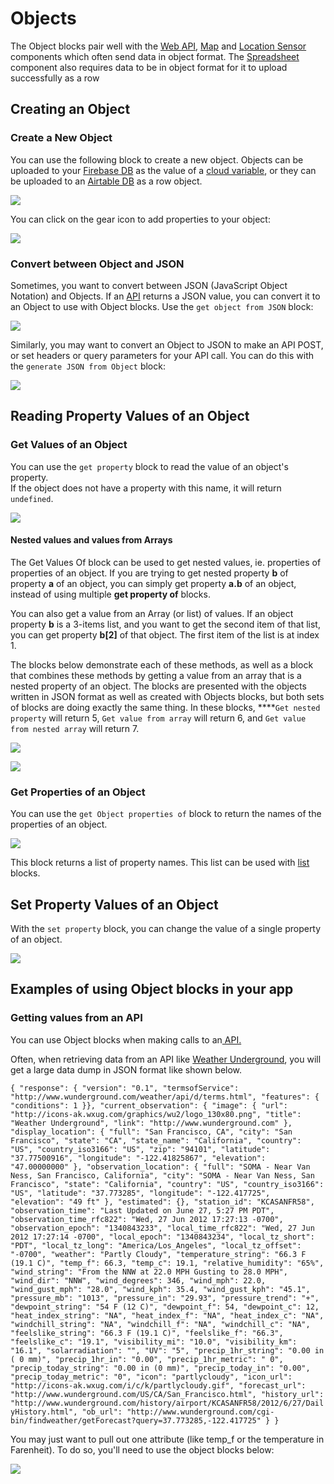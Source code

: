 # Objects

The Object blocks pair well with the [Web API](web-api.md), [Map](map.md) and [Location Sensor](location-sensor.md) components which often send data in object format. The [Spreadsheet](spreadsheet.md) component also requires data to be in object format for it to upload successfully as a row

## Creating an Object

### Create a New Object

You can use the following block to create a new object. Objects can be uploaded to your [Firebase DB](realtime-db.md) as the value of a [cloud variable](variables.md#cloud-variables), or they can be uploaded to an [Airtable DB](spreadsheet.md) as a row object.

![](.gitbook/assets/blocks-object-fig-5.png)

You can click on the gear icon to add properties to your object:

![](.gitbook/assets/object.png)

### Convert between Object and JSON

Sometimes, you want to convert between JSON \(JavaScript Object Notation\) and Objects. If an [API](web-api.md) returns a JSON value, you can convert it to an Object to use with Object blocks. Use the `get object from JSON` block:

![](.gitbook/assets/blocks-object-fig-2.png)

Similarly, you may want to convert an Object to JSON to make an API POST, or set headers or query parameters for your API call. You can do this with the `generate JSON from Object` block: 

![](.gitbook/assets/blocks-object-fig-3.png)

## Reading Property Values of an Object

### Get Values of an Object

You can use the `get property` block to read the value of an object's property.  
If the object does not have a property with this name, it will return `undefined`.

![](.gitbook/assets/getprop.png)

#### Nested values and values from Arrays

The Get Values Of block can be used to get nested values, ie. properties of properties of an object. If you are trying to get nested property **b** of property **a** of an object, you can simply get property **a.b** of an object, instead of using multiple **get property of** blocks.

You can also get a value from an Array \(or list\) of values. If an object property **b** is a 3-items list, and you want to get the second item of that list, you can get property **b\[2\]** of that object. The first item of the list is at index 1.

The blocks below demonstrate each of these methods, as well as a block that combines these methods by getting a value from an array that is a nested property of an object. The blocks are presented with the objects written in JSON format as well as created with Objects blocks, but both sets of blocks are doing exactly the same thing. In these blocks, ****`Get nested property` will return 5, `Get value from array` will return 6, and `Get value from nested array` will return 7.

![](.gitbook/assets/screen-shot-2021-04-14-at-7.56.44-am.png)

![](.gitbook/assets/screen-shot-2021-04-14-at-7.59.39-am.png)

### Get Properties of an Object

You can use the `get Object properties of` block to return the names of the properties of an object.

![](.gitbook/assets/getprops.png)

This block returns a list of property names. This list can be used with [list](lists.md) blocks.

## Set Property Values of an Object

With the `set property` block, you can change the value of a single property of an object.

![](.gitbook/assets/screen-shot-2021-04-08-at-11.35.20-am.png)

## Examples of using Object blocks in your app

### Getting values from an API

You can use Object blocks when making calls to an[ API.](web-api.md)

Often, when retrieving data from an API like [Weather Underground](https://www.wunderground.com/weather/api/d/docs?MR=1), you will get a large data dump in JSON format like shown below.

`{ "response": { "version": "0.1", "termsofService": "http://www.wunderground.com/weather/api/d/terms.html", "features": { "conditions": 1 }}, "current_observation": { "image": { "url": "http://icons-ak.wxug.com/graphics/wu2/logo_130x80.png", "title": "Weather Underground", "link": "http://www.wunderground.com" }, "display_location": { "full": "San Francisco, CA", "city": "San Francisco", "state": "CA", "state_name": "California", "country": "US", "country_iso3166": "US", "zip": "94101", "latitude": "37.77500916", "longitude": "-122.41825867", "elevation": "47.00000000" }, "observation_location": { "full": "SOMA - Near Van Ness, San Francisco, California", "city": "SOMA - Near Van Ness, San Francisco", "state": "California", "country": "US", "country_iso3166": "US", "latitude": "37.773285", "longitude": "-122.417725", "elevation": "49 ft" }, "estimated": {}, "station_id": "KCASANFR58", "observation_time": "Last Updated on June 27, 5:27 PM PDT", "observation_time_rfc822": "Wed, 27 Jun 2012 17:27:13 -0700", "observation_epoch": "1340843233", "local_time_rfc822": "Wed, 27 Jun 2012 17:27:14 -0700", "local_epoch": "1340843234", "local_tz_short": "PDT", "local_tz_long": "America/Los_Angeles", "local_tz_offset": "-0700", "weather": "Partly Cloudy", "temperature_string": "66.3 F (19.1 C)", "temp_f": 66.3, "temp_c": 19.1, "relative_humidity": "65%", "wind_string": "From the NNW at 22.0 MPH Gusting to 28.0 MPH", "wind_dir": "NNW", "wind_degrees": 346, "wind_mph": 22.0, "wind_gust_mph": "28.0", "wind_kph": 35.4, "wind_gust_kph": "45.1", "pressure_mb": "1013", "pressure_in": "29.93", "pressure_trend": "+", "dewpoint_string": "54 F (12 C)", "dewpoint_f": 54, "dewpoint_c": 12, "heat_index_string": "NA", "heat_index_f": "NA", "heat_index_c": "NA", "windchill_string": "NA", "windchill_f": "NA", "windchill_c": "NA", "feelslike_string": "66.3 F (19.1 C)", "feelslike_f": "66.3", "feelslike_c": "19.1", "visibility_mi": "10.0", "visibility_km": "16.1", "solarradiation": "", "UV": "5", "precip_1hr_string": "0.00 in ( 0 mm)", "precip_1hr_in": "0.00", "precip_1hr_metric": " 0", "precip_today_string": "0.00 in (0 mm)", "precip_today_in": "0.00", "precip_today_metric": "0", "icon": "partlycloudy", "icon_url": "http://icons-ak.wxug.com/i/c/k/partlycloudy.gif", "forecast_url": "http://www.wunderground.com/US/CA/San_Francisco.html", "history_url": "http://www.wunderground.com/history/airport/KCASANFR58/2012/6/27/DailyHistory.html", "ob_url": "http://www.wunderground.com/cgi-bin/findweather/getForecast?query=37.773285,-122.417725" } }`

You may just want to pull out one attribute \(like temp\_f or the temperature in Farenheit\). To do so, you'll need to use the object blocks below:

![](.gitbook/assets/screen-shot-2021-04-14-at-8.07.42-am.png)

